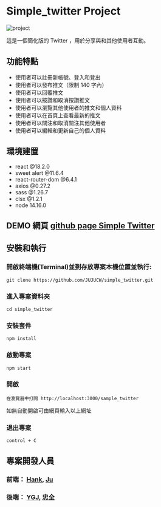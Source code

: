 # Simple_twitter Project


![project](https://github.com/JUJUCW/simple_twitter/assets/97511253/1bc91515-7cd2-48a0-82d5-9aed1c50ebdb)


這是一個簡化版的 Twitter ，用於分享與和其他使用者互動。

## 功能特點

* 使用者可以註冊新帳號、登入和登出
* 使用者可以發布推文（限制 140 字內）
* 使用者可以回覆推文
* 使用者可以按讚和取消按讚推文
* 使用者可以瀏覽其他使用者的推文和個人資料
* 使用者可以在首頁上查看最新的推文
* 使用者可以關注和取消關注其他使用者
* 使用者可以編輯和更新自己的個人資料


## 環境建置

* react @18.2.0
* sweet alert @11.6.4
* react-router-dom @6.4.1
* axios @0.27.2
* sass @1.26.7
* clsx @1.2.1
* node	14.16.0

## DEMO 網頁 [github page Simple Twitter]( https://jujucw.github.io/simple_twitter/)

## 安裝和執行
### 開啟終端機(Terminal)並到存放專案本機位置並執行:

```
git clone https://github.com/JUJUCW/simple_twitter.git
```
### 進入專案資料夾
```
cd simple_twitter
```

### 安裝套件
```
npm install
```
### 啟動專案
```
npm start
```
### 開啟
```
在瀏覽器中打開 http://localhost:3000/sample_twitter
```
如無自動開啟可由網頁輸入以上網址
### 退出專案
```
control + C
```

## 專案開發人員
### 前端： [Hank](https://github.com/HankHsuABoo), [Ju](https://github.com/JUJUCW)
### 後端： [YGJ](https://github.com/etandmouse), [忠全](https://github.com/popojk)
